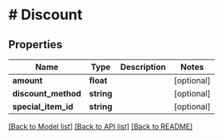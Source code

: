 # # Discount

## Properties

Name | Type | Description | Notes
------------ | ------------- | ------------- | -------------
**amount** | **float** |  | [optional]
**discount_method** | **string** |  | [optional]
**special_item_id** | **string** |  | [optional]

[[Back to Model list]](../../README.md#models) [[Back to API list]](../../README.md#endpoints) [[Back to README]](../../README.md)
